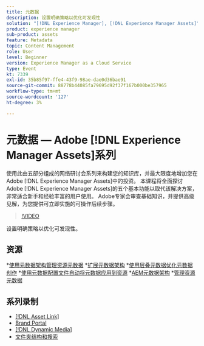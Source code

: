```yaml
---
title: 元数据
description: 设置明确策略以优化可发现性
solution: "[!DNL Experience Manager], [!DNL Experience Manager Assets]"
product: experience manager
sub-product: assets
feature: Metadata
topic: Content Management
role: User
level: Beginner
version: Experience Manager as a Cloud Service
type: Event
kt: 7339
exl-id: 35b85f97-ffe4-43f9-98ae-dae0d36bae91
source-git-commit: 88778b44085fa79695d92f37f167b000be357965
workflow-type: tm+mt
source-wordcount: '127'
ht-degree: 3%

---
```


# 元数据 — Adobe [!DNL Experience Manager Assets]系列

使用此由五部分组成的网络研讨会系列来构建您的知识库，并最大限度地增加您在Adobe [!DNL Experience Manager Assets]中的投资。 本课程将全面探讨Adobe [!DNL Experience Manager Assets]的五个基本功能以取代该解决方案，非常适合新手和经验丰富的用户使用。 Adobe专家会审查基础知识，并提供高级见解，为您提供可立即实施的可操作后续步骤。

>[!VIDEO](https://video.tv.adobe.com/v/332134/?quality=12&learn=on&hidetitle=true)

设置明确策略以优化可发现性。

## 资源

*[使用元数据架构管理资源元数据](https://experienceleague.adobe.com/zh-hans/docs/experience-manager-learn/assets/authoring/metadata)
*[扩展元数据架构](https://experienceleague.adobe.com/zh-hans/docs/experience-manager-learn/assets/configuring/metadata-schemas)
*[使用层叠元数据优化元数据创作](https://experienceleague.adobe.com/zh-hans/docs/experience-manager-learn/assets/metadata/cascade-metadata-feature-video-use)
*[使用元数据配置文件自动将元数据应用到资源](https://experienceleague.adobe.com/zh-hans/docs/experience-manager-learn/assets/configuring/metadata-profiles)
*[AEM元数据架构](https://experienceleague.adobe.com/zh-hans/docs/experience-manager-65/content/assets/administer/metadata-schemas#administer)
*[管理资源元数据](https://experienceleague.adobe.com/zh-hans/docs/experience-manager-65/content/assets/using/metadata#RegisteringacustomnamespacewithinAEM)

## 系列录制

* [[!DNL Asset Link]](asset-link.md)
* [Brand Portal](brand-portal.md)
* [[!DNL Dynamic Media]](dynamic-media.md)
* [文件夹结构和搜索](folder-structure-search.md)
